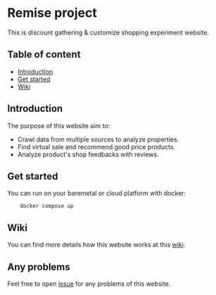 # Remise project

This is discount gathering & customize shopping experiment website.

## Table of content

- [Introduction](#introduction)
- [Get started](#get-started)
- [Wiki](#wiki)

## Introduction

The purpose of this website aim to:

- Crawl data from multiple sources to analyze properties.
- Find virtual sale and recommend good price products.
- Analyze product's shop feedbacks with reviews.

## Get started

You can run on your baremetal or cloud platform with docker:

```docker
    docker compose up
```

## Wiki

You can find more details how this website works at this [wiki](https://github.com/trumpiter-max/remise/wiki).

## Any problems

Feel free to open [issue](https://github.com/trumpiter-max/remise/issues) for any problems of this website.

